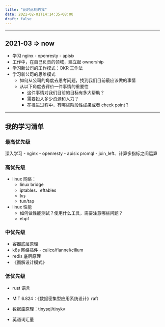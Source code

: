 ```yaml
---
title: "此时此刻的我"
date: 2021-02-01T14:14:35+08:00
draft: false
---
```


---

## 2021-03 => now

- 学习 nginx - openresty - apisix
- 工作中，在自己负责的领域，建立起 ownership
- 学习新公司的工作模式：OKR 工作法
- 学习新公司的思维模式
  - 如何从公司的角度去思考问题，找到我们目前最应该做的事情
  - 从以下角度去评价一件事情的重要性
    - 这件事情对我们目前的目标有多大帮助？
    - 需要投入多少资源和人力？
    - 在推进过程中，有哪些阶段性成果或者 check point？


---

## 我的学习清单

### 最高优先级
深入学习 - nginx - openresty - apisix
promql - join_left、计算多指标之间运算

### 高优先级

- linux 网络：
  - linux bridge
  - iptables、eftables
  - lvs
  - tun/tap
- linux 性能
  - 如何做性能测试？使用什么工具，需要注意哪些问题？
  - ebpf

### 中优先级

- 容器底层原理
- k8s 网络插件 - calico/flannel/cilium
- redis 底层原理
- 《图解设计模式》

### 低优先级

- rust 语言

- MIT 6.824：《数据密集型应用系统设计》raft

- 数据库原理：tinysql/tinykv

- 英语词汇量
